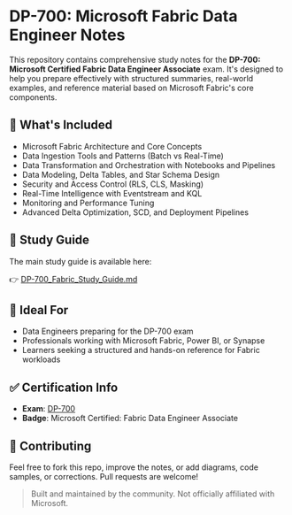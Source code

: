 # DP-700: Microsoft Fabric Data Engineer Notes

This repository contains comprehensive study notes for the **DP-700: Microsoft Certified Fabric Data Engineer Associate** exam. It's designed to help you prepare effectively with structured summaries, real-world examples, and reference material based on Microsoft Fabric's core components.

## 📘 What's Included

- Microsoft Fabric Architecture and Core Concepts
- Data Ingestion Tools and Patterns (Batch vs Real-Time)
- Data Transformation and Orchestration with Notebooks and Pipelines
- Data Modeling, Delta Tables, and Star Schema Design
- Security and Access Control (RLS, CLS, Masking)
- Real-Time Intelligence with Eventstream and KQL
- Monitoring and Performance Tuning
- Advanced Delta Optimization, SCD, and Deployment Pipelines

## 📄 Study Guide

The main study guide is available here:

👉 [DP-700_Fabric_Study_Guide.md](./DP-700_Fabric_Study_Guide.md)

## 🧠 Ideal For

- Data Engineers preparing for the DP-700 exam
- Professionals working with Microsoft Fabric, Power BI, or Synapse
- Learners seeking a structured and hands-on reference for Fabric workloads

## ✅ Certification Info

- **Exam**: [DP-700](https://learn.microsoft.com/en-us/credentials/certifications/fabric-analytics-engineer-associate/)
- **Badge**: Microsoft Certified: Fabric Data Engineer Associate

## 📌 Contributing

Feel free to fork this repo, improve the notes, or add diagrams, code samples, or corrections. Pull requests are welcome!

> Built and maintained by the community. Not officially affiliated with Microsoft.
